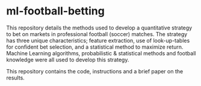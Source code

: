 # ml-football-betting

This repository details the methods used to develop a quantitative strategy to bet on markets in professional football (soccer) matches. The strategy has three unique characteristics; feature extraction, use of look-up-tables for confident bet selection, and a statistical method to maximize return. Machine Learning algorithms, probabilistic & statistical methods and football knowledge were all used to develop this strategy.

This repository contains the code, instructions and a brief paper on the results.

